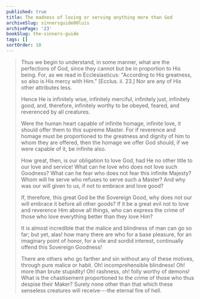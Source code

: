 ```yaml
---
published: true
title: The madness of loving or serving anything more than God
archiveSlug: sinnersguide00luis
archivePage: '23'
bookSlug: the-sinners-guide
tags: []
sortOrder: 10
---
```


> Thus we begin to understand, in some manner, what are the perfections of God, since they cannot but be in proportion to His being. For, as we read in Ecclesiasticus: "According to His greatness, so also is His mercy with Him." [Ecclus. ii. 23.] Nor are any of His other attributes less.
>
> Hence He is infinitely wise, infinitely merciful, infinitely just, infinitely good, and, therefore, infinitely worthy to be obeyed, feared, and reverenced by all creatures.
>
> Were the human heart capable of infinite homage, infinite love, it should offer them to this supreme Master. For if reverence and homage must be proportioned to the greatness and dignity of him to whom they are offered, then the homage we offer God should, if we were capable of it, be infinite also.
>
> How great, then, is our obligation to love God, had He no other title to our love and service! What can he love who does not love such Goodness? What can he fear who does not fear this infinite Majesty? Whom will he serve who refuses to serve such a Master? And why was our will given to us, if not to embrace and love good?
>
> If, therefore, this great God be the Sovereign Good, why does not our will embrace it before all other goods? If it be a great evil not to love and reverence Him above all things, who can express the crime of those who love everything better than they love Him?
>
> It is almost incredible that the malice and blindness of man can go so far; but yet, alas! how many there are who for a base pleasure, for an imaginary point of honor, for a vile and sordid interest, continually offend this Sovereign Goodness!
>
> There are others who go farther and sin without any of these motives, through pure malice or habit. Oh! incomprehensible blindness! Oh! more than brute stupidity! Oh! rashness, oh! folly worthy of demons! What is the chastisement proportioned to the crime of those who thus despise their Maker? Surely none other than that which these senseless creatures will receive---the eternal fire of hell.
